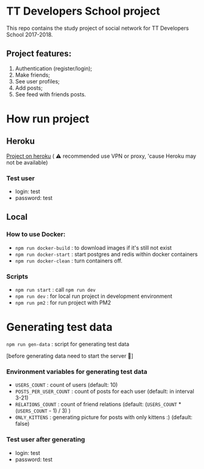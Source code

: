 # TT Developers School project

This repo contains the study project of social network for TT Developers School 2017-2018.

## Project features:
1. Authentication (register/login);
2. Make friends;
3. See user profiles;
3. Add posts;
4. See feed with friends posts.

# How run project

## Heroku
[Project on heroku](https://tt-school-aschukin.herokuapp.com/) ( ⚠ recommended use VPN or proxy, 'cause Heroku may not be available)

### Test user
* login: test
* password: test

## Local

### How to use Docker:
* `npm run docker-build` : to download images if it's still not exist
* `npm run docker-start` : start postgres and redis within docker containers
* `npm run docker-clean` : turn containers off.

### Scripts
* `npm run start` : call `npm run dev`
* `npm run dev`   : for local run project in development environment
* `npm run pm2`   : for run project with PM2

# Generating test data

`npm run gen-data` : script for generating test data

[before generating data need to start the server 🚀]

### Environment variables for generating test data
* `USERS_COUNT`          : count of users (default: 10)
* `POSTS_PER_USER_COUNT` : count of posts for each user (default: in interval 3-21)
* `RELATIONS_COUNT`      : count of friend relations (default: (`USERS_COUNT` * (`USERS_COUNT` - 1) / 3) )
* `ONLY_KITTENS`         : generating picture for posts with only kittens :) (default: false)

### Test user after generating
* login: test
* password: test
